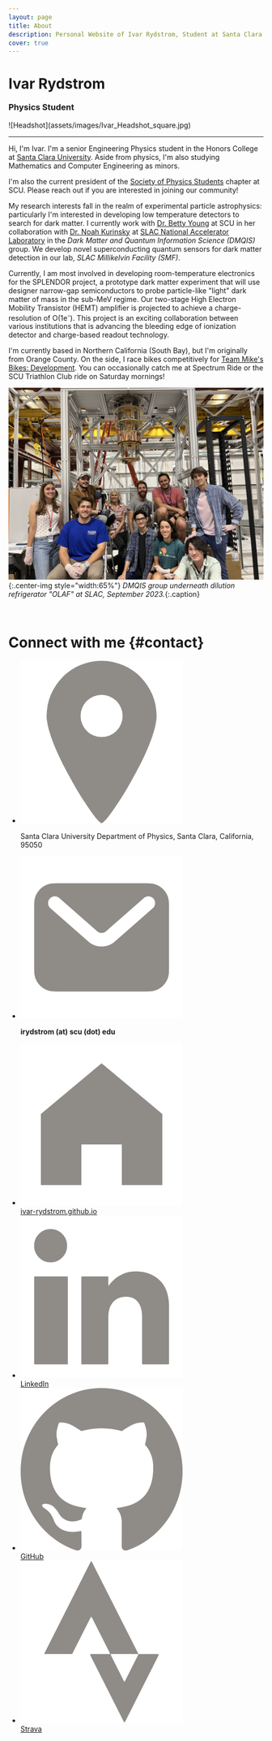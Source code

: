 ```yaml
---
layout: page
title: About
description: Personal Website of Ivar Rydstrom, Student at Santa Clara University
cover: true
---
```

<style>article header {display: none;}</style>
<div class='h1 heading' markdown='1'>
<div markdown='1'>

# Ivar Rydstrom

<h3 class="subtitle" style="margin-top: 0px">Physics Student</h3>
</div>
![Headshot](assets/images/Ivar_Headshot_square.jpg)
</div>

<hr>

Hi, I'm Ivar. I'm a senior Engineering Physics student in the Honors College at [Santa Clara University](https://www.scu.edu/cas/physics/). Aside from physics, I'm also studying Mathematics and Computer Engineering as minors.

I'm also the current president of the [Society of Physics Students](https://www.instagram.com/scu.sps/) chapter at SCU. Please reach out if you are interested in joining our community!

My research interests fall in the realm of experimental particle astrophysics: particularly I'm interested in developing low temperature detectors to search for dark matter. I currently work with [Dr. Betty Young](https://www.scu.edu/cas/physics/faculty/betty-a-young/) at SCU in her collaboration with [Dr. Noah Kurinsky](https://kipac.stanford.edu/people/noah-kurinsky-0) at [SLAC National Accelerator Laboratory](https://www6.slac.stanford.edu/) in the *Dark Matter and Quantum Information Science (DMQIS)* group. We develop novel superconducting quantum sensors for dark matter detection in our lab, *SLAC Millikelvin Facility (SMF)*.

Currently, I am most involved in developing room-temperature electronics for the SPLENDOR project, a prototype dark matter experiment that will use designer narrow-gap semiconductors to probe particle-like "light" dark matter of mass in the sub-MeV regime. Our two-stage High Electron Mobility Transistor (HEMT) amplifier is projected to achieve a charge-resolution of O(1e<sup>-</sup>). This project is an exciting collaboration between various institutions that is advancing the bleeding edge of ionization detector and charge-based readout technology.

I'm currently based in Northern California (South Bay), but I'm originally from Orange County. On the side, I race bikes competitively for [Team Mike's Bikes: Development](https://www.teammikesbikes.com/). You can occasionally catch me at Spectrum Ride or the SCU Triathlon Club ride on Saturday mornings!

![DMQIS Group Photo](/assets/images/group_photo.jpg){:.center-img style="width:65%"}
*DMQIS group underneath dilution refrigerator "OLAF" at SLAC, September 2023.*{:.caption}

<br>

<div class="h1" id="contact-heading" markdown="1">

# Connect with me {#contact}

</div>
<div class="info-section">
    <ul>
        <li>
            <div><img src="assets/images/location-pin.png" alt="location"></div>
            <p class="bold">Santa Clara University Department of Physics, Santa Clara, California, 95050</p>
        </li>
        <li>
            <div><img src="assets/images/mail-pin.png"></div>
            <p style="font-weight:bold">irydstrom (at) scu (dot) edu</p>        
        </li>
        <li>
            <div><img src="assets/images/web-pin.png" alt="website"></div>
            <a href="https://ivar-rydstrom.github.io/" class="bold">ivar-rydstrom.github.io</a>
        </li>
        <li>
            <div><img src="assets/images/linkedin-pin.png"></div>
            <a href="https://www.linkedin.com/in/ivar-rydstrom/" class="bold">LinkedIn</a>
        </li>
        <li>
            <div><img src="assets/images/github-pin.png"></div>
            <a href="https://github.com/Ivar-Rydstrom" class="bold">GitHub</a>
        </li>
        <li>
            <div><img src="assets/images/strava-pin.png"></div>
            <a href="https://www.strava.com/athletes/69009354" class="bold">Strava</a>
        </li>
    </ul>
</div>
